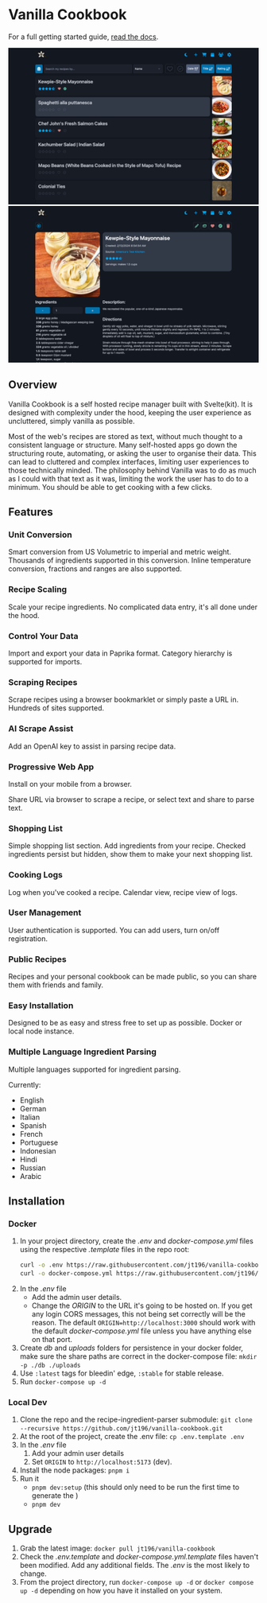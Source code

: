 # Vanilla Cookbook

For a full getting started guide, [read the docs](https://vanilla-cookbook.readthedocs.io/en/latest/).

![Recipe List](docs/images/screen-desktop-list-dark.png)
![Recipe View](docs/images/screen-desktop-first-recipe-dark.png)

## Overview

Vanilla Cookbook is a self hosted recipe manager built with Svelte(kit). It is designed with complexity under the hood, keeping the user experience as uncluttered, simply vanilla as possible.

Most of the web's recipes are stored as text, without much thought to a consistent language or structure. Many self-hosted apps go down the structuring route, automating, or asking the user to organise their data. This can lead to cluttered and complex interfaces, limiting user experiences to those technically minded. The philosophy behind Vanilla was to do as much as I could with that text as it was, limiting the work the user has to do to a minimum. You should be able to get cooking with a few clicks.

## Features

### Unit Conversion

Smart conversion from US Volumetric to imperial and metric weight. Thousands of ingredients supported in this conversion. Inline temperature conversion, fractions and ranges are also supported.

### Recipe Scaling

Scale your recipe ingredients. No complicated data entry, it's all done under the hood.

### Control Your Data

Import and export your data in Paprika format. Category hierarchy is supported for imports.

### Scraping Recipes

Scrape recipes using a browser bookmarklet or simply paste a URL in. Hundreds of sites supported.

### AI Scrape Assist

Add an OpenAI key to assist in parsing recipe data.

### Progressive Web App

Install on your mobile from a browser.

Share URL via browser to scrape a recipe, or select text and share to parse text.

### Shopping List

Simple shopping list section. Add ingredients from your recipe. Checked ingredients persist but hidden, show them to make your next shopping list.

### Cooking Logs

Log when you've cooked a recipe. Calendar view, recipe view of logs.

### User Management

User authentication is supported. You can add users, turn on/off registration.

### Public Recipes

Recipes and your personal cookbook can be made public, so you can share them with friends and family.

### Easy Installation

Designed to be as easy and stress free to set up as possible. Docker or local node instance.

### Multiple Language Ingredient Parsing

Multiple languages supported for ingredient parsing.

Currently:

- English
- German
- Italian
- Spanish
- French
- Portuguese
- Indonesian
- Hindi
- Russian
- Arabic

## Installation

### Docker

1. In your project directory, create the _.env_ and _docker-compose.yml_ files using the respective _.template_ files in the repo root:
   ```bash
   curl -o .env https://raw.githubusercontent.com/jt196/vanilla-cookbook/main/.env.template
   curl -o docker-compose.yml https://raw.githubusercontent.com/jt196/vanilla-cookbook/main/docker-compose.yml.template
   ```
2. In the _.env_ file
   - Add the admin user details.
   - Change the _ORIGIN_ to the URL it's going to be hosted on. If you get any login CORS messages, this not being set correctly will be the reason. The default `ORIGIN=http://localhost:3000` should work with the default _docker-compose.yml_ file unless you have anything else on that port.
3. Create _db_ and _uploads_ folders for persistence in your docker folder, make sure the share paths are correct in the docker-compose file: `mkdir -p ./db ./uploads`
4. Use `:latest` tags for bleedin' edge, `:stable` for stable release.
5. Run `docker-compose up -d`

### Local Dev

1. Clone the repo and the recipe-ingredient-parser submodule: `git clone --recursive https://github.com/jt196/vanilla-cookbook.git`
2. At the root of the project, create the .env file: `cp .env.template .env`
3. In the _.env_ file
   1. Add your admin user details
   2. Set `ORIGIN` to `http://localhost:5173` (dev).
4. Install the node packages: `pnpm i`
5. Run it
   - `pnpm dev:setup` (this should only need to be run the first time to generate the )
   - `pnpm dev`

## Upgrade

1. Grab the latest image: `docker pull jt196/vanilla-cookbook`
2. Check the _.env.template_ and _docker-compose.yml.template_ files haven't been modified. Add any additional fields. The _.env_ is the most likely to change.
3. From the project directory, run `docker-compose up -d` or `docker compose up -d` depending on how you have it installed on your system.
